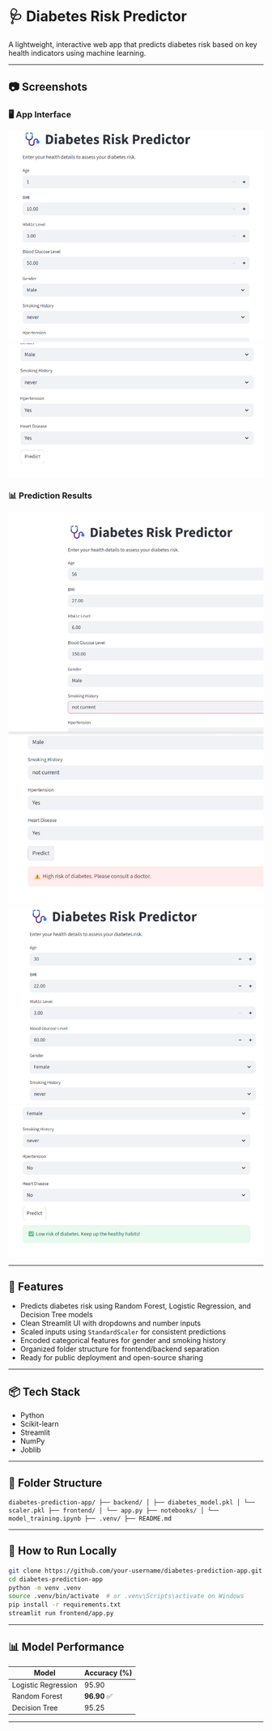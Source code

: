 # 🩺 Diabetes Risk Predictor

A lightweight, interactive web app that predicts diabetes risk based on key health indicators using machine learning.

---

## 📷 Screenshots

### 🖥️ App Interface

![UI Screenshot 1](assets/ui_1.png)
![UI Screenshot 2](assets/ui_2.png)

### 📊 Prediction Results

![Prediction Result 1](assets/pred_1.png)
![Prediction : High risk](assets/pred_2.png)
![Prediction Result 2](assets/pred_3.png)
![Prediction :  Low risk](assets/pred_4.png)

---

## 🧠 Features

- Predicts diabetes risk using Random Forest, Logistic Regression, and Decision Tree models
- Clean Streamlit UI with dropdowns and number inputs
- Scaled inputs using `StandardScaler` for consistent predictions
- Encoded categorical features for gender and smoking history
- Organized folder structure for frontend/backend separation
- Ready for public deployment and open-source sharing

---

## 📦 Tech Stack

- Python  
- Scikit-learn  
- Streamlit  
- NumPy  
- Joblib

---

## 📁 Folder Structure

```
diabetes-prediction-app/ ├── backend/ │ ├── diabetes_model.pkl │ └── scaler.pkl ├── frontend/ │ └── app.py ├── notebooks/ │ └── model_training.ipynb ├── .venv/ ├── README.md
```

---

## 🧪 How to Run Locally

```bash
git clone https://github.com/your-username/diabetes-prediction-app.git
cd diabetes-prediction-app
python -m venv .venv
source .venv/bin/activate  # or .venv\Scripts\activate on Windows
pip install -r requirements.txt
streamlit run frontend/app.py

```
---
## 📊 Model Performance

| Model              | Accuracy (%) |
|--------------------|--------------|
| Logistic Regression| 95.90        |
| Random Forest      | **96.90** ✅ |
| Decision Tree      | 95.25        |

---

